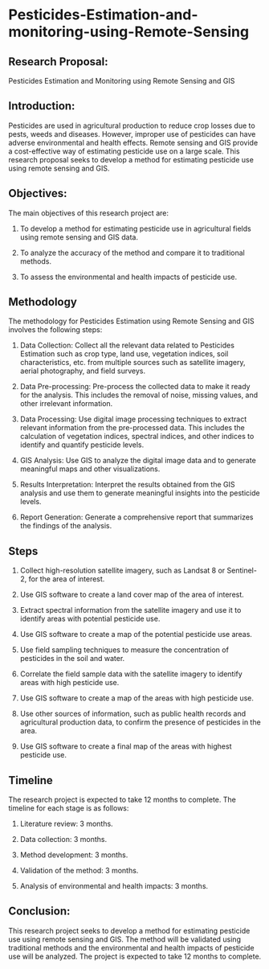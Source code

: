 # Pesticides-Estimation-and-monitoring-using-Remote-Sensing


## Research Proposal: 

Pesticides Estimation and Monitoring using Remote Sensing and GIS


## Introduction:

Pesticides are used in agricultural production to reduce crop losses due to pests, weeds and diseases. However, improper use of pesticides can have adverse environmental and health effects. Remote sensing and GIS provide a cost-effective way of estimating pesticide use on a large scale. This research proposal seeks to develop a method for estimating pesticide use using remote sensing and GIS. 


## Objectives:

The main objectives of this research project are:

1. To develop a method for estimating pesticide use in agricultural fields using remote sensing and GIS data.

2. To analyze the accuracy of the method and compare it to traditional methods.

3. To assess the environmental and health impacts of pesticide use.



## Methodology


The methodology for Pesticides Estimation using Remote Sensing and GIS involves the following steps:

1. Data Collection: Collect all the relevant data related to Pesticides Estimation such as crop type, land use, vegetation indices, soil characteristics, etc. from multiple sources such as satellite imagery, aerial photography, and field surveys.

2. Data Pre-processing: Pre-process the collected data to make it ready for the analysis. This includes the removal of noise, missing values, and other irrelevant information.

3. Data Processing: Use digital image processing techniques to extract relevant information from the pre-processed data. This includes the calculation of vegetation indices, spectral indices, and other indices to identify and quantify pesticide levels.

4. GIS Analysis: Use GIS to analyze the digital image data and to generate meaningful maps and other visualizations.

5. Results Interpretation: Interpret the results obtained from the GIS analysis and use them to generate meaningful insights into the pesticide levels.

6. Report Generation: Generate a comprehensive report that summarizes the findings of the analysis.


## Steps 

1. Collect high-resolution satellite imagery, such as Landsat 8 or Sentinel-2, for the area of interest.

2. Use GIS software to create a land cover map of the area of interest.

3. Extract spectral information from the satellite imagery and use it to identify areas with potential pesticide use.

4. Use GIS software to create a map of the potential pesticide use areas.

5. Use field sampling techniques to measure the concentration of pesticides in the soil and water.

6. Correlate the field sample data with the satellite imagery to identify areas with high pesticide use.

7. Use GIS software to create a map of the areas with high pesticide use.

8. Use other sources of information, such as public health records and agricultural production data, to confirm the presence of pesticides in the area.

9. Use GIS software to create a final map of the areas with highest pesticide use.



## Timeline

The research project is expected to take 12 months to complete. The timeline for each stage is as follows:

1. Literature review: 3 months.

2. Data collection: 3 months.

3. Method development: 3 months.

4. Validation of the method: 3 months.

5. Analysis of environmental and health impacts: 3 months.


## Conclusion:

This research project seeks to develop a method for estimating pesticide use using remote sensing and GIS. The method will be validated using traditional methods and the environmental and health impacts of pesticide use will be analyzed. The project is expected to take 12 months to complete.
